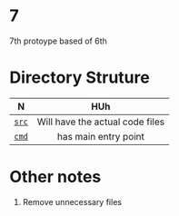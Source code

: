 
# 7

7th protoype based of 6th 

# Directory Struture 

N | HUh 
:--: | :--: 
[`src`](./src/) | Will have the actual code files 
[`cmd`](./cmd/) | has main entry point 

# Other notes

1. Remove unnecessary files 


